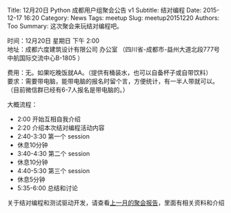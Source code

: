 Title: 12月20日 Python 成都用户组聚会公告 v1
Subtitle: 结对编程
Date: 2015-12-17 16:20
Category: News
Tags: meetup
Slug: meetup20151220
Authors: Too
Summary: 这次聚会来玩结对编程吧。 

时间：12月20日 星期日 下午 2:00    
地址：成都六度建筑设计有限公司 办公室 （四川省-成都市-益州大道北段777号中航国际交流中心B-1805 ）

费用：无。如果吃晚饭就AA。（提供有桶装水，也可以自备杯子或自带饮料）  
要求：需要带电脑，能带电脑的报名时留个言，方便统计，有一半人带就可以。（目前微信群已经有6-7人报名是带电脑的。）  

大概流程：  
- 2:00 开始互相自我介绍  
- 2:20 介绍本次结对编程活动内容  
- 2:40-3:30 第一个 session  
- 休息10分钟  
- 3:40-4:30 第二个 session  
- 休息10分钟  
- 4:40-5:30 第三个 session  
- 休息5分钟  
- 5:35-6:00 总结和讨论  

关于结对编程和测试驱动开发，请查看[上一月的聚会报告][1]，里面有相关资料和介绍

[1]:	http://devcd.io/report20151122.html
